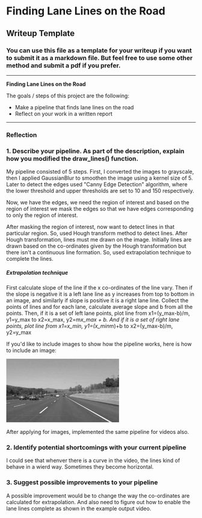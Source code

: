 # **Finding Lane Lines on the Road** 

## Writeup Template

### You can use this file as a template for your writeup if you want to submit it as a markdown file. But feel free to use some other method and submit a pdf if you prefer.

---

**Finding Lane Lines on the Road**

The goals / steps of this project are the following:
* Make a pipeline that finds lane lines on the road
* Reflect on your work in a written report


[//]: # (Image References)

[image1]: ./examples/grayscale.jpg "Grayscale"

---

### Reflection

### 1. Describe your pipeline. As part of the description, explain how you modified the draw_lines() function.

My pipeline consisted of 5 steps. First, I converted the images to grayscale, then I applied GaussianBlur to 
smoothen the image using a kernel size of 5. Later to detect the edges used "Canny Edge Detection" algorithm, where the lower threshold and upper thresholds are set to 10 and 150 respectively.

Now, we have the edges, we need the region of interest and based on the region of interest we mask the edges so that we have edges corresponding to only the region of interest.

After masking the region of interest, now want to detect lines in that particular region. So, used Hough transform method to detect lines. After Hough transformation, lines must me drawn on the image. Initially lines are drawn based on the co-ordinates given by the Hough transformation but there isn't a continuous line formation. So, used extrapolation technique to complete the lines.

##### Extrapolation technique
First calculate slope of the line if the x co-ordinates of the line vary. Then if the slope is negative it is a left lane line as y increases from top to bottom in an image, and similarly if slope is positive it is a right lane line. Collect the points of lines and for each lane, calculate average slope and b from all the points. Then, if it is a set of left lane points,
plot line from x1=(y_max-b)/m, y1=y_max to x2=x_max, y2=m*x_max + b. And if it is a set of right lane points, plot line from x1=x_min, y1=(x_min*m)+b to x2=(y_max-b)/m, y2=y_max


If you'd like to include images to show how the pipeline works, here is how to include an image: 

![alt text][image1]

After applying for images, implemented the same pipeline for videos also.


### 2. Identify potential shortcomings with your current pipeline

I could see that whenver there is a curve in the video, the lines kind of behave in a wierd way. Sometimes they become horizontal.


### 3. Suggest possible improvements to your pipeline

A possible improvement would be to change the way the co-ordinates are calculated for extrapolation. And also need to figure out how to enable the lane lines complete as shown in the example output video.